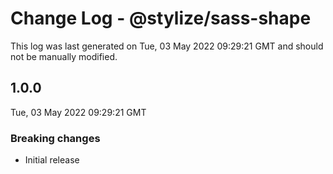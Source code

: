 # Change Log - @stylize/sass-shape

This log was last generated on Tue, 03 May 2022 09:29:21 GMT and should not be manually modified.

## 1.0.0
Tue, 03 May 2022 09:29:21 GMT

### Breaking changes

- Initial release

